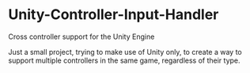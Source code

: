 # Unity-Controller-Input-Handler
Cross controller support for the Unity Engine

Just a small project, trying to make use of Unity only, to create a way to support multiple controllers in the same game, regardless of their type.

